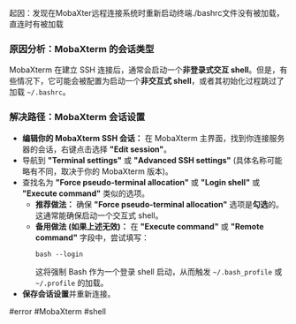 起因：发现在MobaXter远程连接系统时重新启动终端./bashrc文件没有被加载，直连时有被加载

### 原因分析：MobaXterm 的会话类型
MobaXterm 在建立 SSH 连接后，通常会启动一个**非登录式交互 shell**。但是，有些情况下，它可能会被配置为启动一个**非交互式 shell**，或者其初始化过程跳过了加载 `~/.bashrc`。

### 解决路径：MobaXterm 会话设置
- **编辑你的 MobaXterm SSH 会话：** 在 MobaXterm 主界面，找到你连接服务器的会话，右键点击选择 **"Edit session"**。
- 导航到 **"Terminal settings"** 或 **"Advanced SSH settings"** (具体名称可能略有不同，取决于你的 MobaXterm 版本)。
- 查找名为 **"Force pseudo-terminal allocation"** 或 **"Login shell"** 或 **"Execute command"** 类似的选项。
    - **推荐做法：** 确保 **"Force pseudo-terminal allocation"** 选项是**勾选**的。这通常能确保启动一个交互式 shell。
    - **备用做法 (如果上述无效)：** 在 **"Execute command"** 或 **"Remote command"** 字段中，尝试填写：
        ```
        bash --login
        ```
        这将强制 Bash 作为一个登录 shell 启动，从而触发 `~/.bash_profile` 或 `~/.profile` 的加载。
- **保存会话设置**并重新连接。

#error #MobaXterm #shell